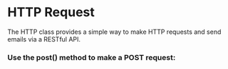 # HTTP Request

The HTTP class provides a simple way to make HTTP requests and send emails via a RESTful API.

### Use the post() method to make a POST request:
